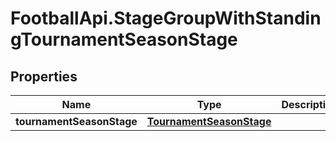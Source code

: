 # FootballApi.StageGroupWithStandingTournamentSeasonStage

## Properties
Name | Type | Description | Notes
------------ | ------------- | ------------- | -------------
**tournamentSeasonStage** | [**TournamentSeasonStage**](TournamentSeasonStage.md) |  | 
